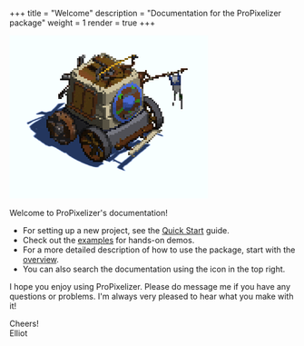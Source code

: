 +++
title = "Welcome"
description = "Documentation for the ProPixelizer package"
weight = 1
render = true
+++

![propixelizer vehicle](AnimatedVehicle.gif)

Welcome to ProPixelizer's documentation!

- For setting up a new project, see the [Quick Start](@/getting_started/quickstart/index.md) guide.
- Check out the [examples](@/getting_started/examples/index.md) for hands-on demos.
- For a more detailed description of how to use the package, start with the [overview](@/usage/overview/index.md).
- You can also search the documentation using the icon in the top right.

I hope you enjoy using ProPixelizer. Please do message me if you have any questions or problems. I'm always very pleased to hear what you make with it!

Cheers!
<br>Elliot